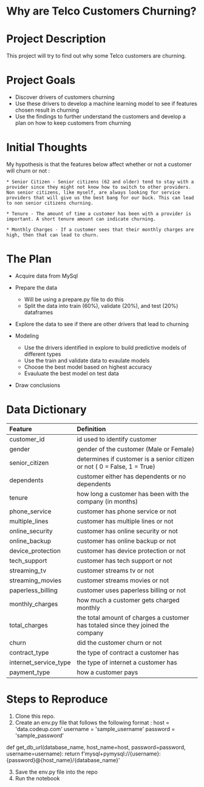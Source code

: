 # Why are Telco Customers Churning?

# Project Description

This project will try to find out why some Telco customers are churning.

# Project Goals

* Discover drivers of customers churning
* Use these drivers to develop a machine learning model to see if features chosen result in churning
* Use the findings to further understand the customers and develop a plan on how to keep customers from churning

# Initial Thoughts

My hypothesis is that the features below affect whether or not a customer will churn or not :

    * Senior Citizen - Senior citizens (62 and older) tend to stay with a provider since they might not know how to switch to other providers. Non senior citizens, like myself, are always looking for service providers that will give us the best bang for our buck. This can lead to non senior citizens churning.

    * Tenure - The amount of time a customer has been with a provider is important. A short tenure amount can indicate churning.
    
    * Monthly Charges - If a customer sees that their monthly charges are high, then that can lead to churn.

# The Plan

* Acquire data from MySql 

* Prepare the data
    * Will be using a prepare.py file to do this
    * Split the data into train (60%), validate (20%), and test (20%) dataframes

* Explore the data to see if there are other drivers that lead to churning
    

* Modeling
    * Use the drivers identified in explore to build predictive models of different types
    * Use the train and validate data to evaulate models
    * Choose the best model based on highest accuracy 
    * Evauluate the best model on test data

* Draw conclusions

# Data Dictionary

| Feature | Definition |
|:--------|:-----------|
|customer_id| id used to identify customer|
|gender| gender of the customer (Male or Female)|
|senior_citizen| determines if customer is a senior citizen or not ( 0 = False, 1 = True)|
|dependents| customer either has dependents or no dependents|
|tenure| how long a customer has been with the company (in months)|
|phone_service| customer has phone service or not|
|multiple_lines| customer has multiple lines or not|
|online_security| customer has online security or not|
|online_backup| customer has online backup or not|
|device_protection| customer has device protection or not|
|tech_support| customer has tech support or not|
|streaming_tv|  customer streams tv or not|
|streaming_movies| customer streams movies or not|
|paperless_billing| customer uses paperless billing or not|
|monthly_charges| how much a customer gets charged monthly|
|total_charges| the total amount of charges a customer has totaled since they joined the company|
|churn| did the customer churn or not|
|contract_type| the type of contract a customer has|
|internet_service_type| the type of internet a customer has|
|payment_type| how a customer pays

# Steps to Reproduce
1) Clone this repo.
2) Create an env.py file that follows the following format : 
host = 'data.codeup.com'
username = 'sample_username'
password = 'sample_password'

def get_db_url(database_name, host_name=host, password=password, username=username):
    return f'mysql+pymysql://{username}:{password}@{host_name}/{database_name}'

3) Save the env.py file into the repo
4) Run the notebook
